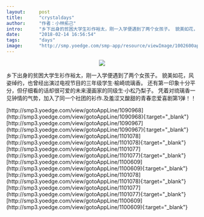 ```yaml
---
layout:     post
title:      "crystaldays"
author:     "作者：小林拓己"
intro:      "乡下出身的贫困大学生衫作裕太，刚一入学便遇到了两个女孩子。 貌美如花，风姿绰约，也曾经出演过电视节目的三年级学生·榆崎琉璃香。 还有第一印象十分平分，但仔细看的话却很可爱的未来漫画家的同级生·小松乃梨子。 凭着对琉璃香一见钟情的气势，加入了同一个社团的衫作.及羞涩又酸甜的青春恋爱喜剧第1弹！！"
date:       "2018-02-14 16:56:54"
tags:       "days"
image:      "http://smp.yoedge.com/smp-app/resource/viewImage/1002600appline.png"
---
```

<div style="text-align: center">
<p><img src="http://smp.yoedge.com/smp-app/resource/viewImage/1002600appline.png"/></p>
</div>
<p class="post-meta">
<span>乡下出身的贫困大学生衫作裕太，刚一入学便遇到了两个女孩子。 貌美如花，风姿绰约，也曾经出演过电视节目的三年级学生·榆崎琉璃香。 还有第一印象十分平分，但仔细看的话却很可爱的未来漫画家的同级生·小松乃梨子。 凭着对琉璃香一见钟情的气势，加入了同一个社团的衫作.及羞涩又酸甜的青春恋爱喜剧第1弹！！</span>
</p>
[http://smp3.yoedge.com/view/gotoAppLine/1090968](http://smp3.yoedge.com/view/gotoAppLine/1090968){:target="_blank"}
[http://smp3.yoedge.com/view/gotoAppLine/1090967](http://smp3.yoedge.com/view/gotoAppLine/1090967){:target="_blank"}
[http://smp3.yoedge.com/view/gotoAppLine/1101078](http://smp3.yoedge.com/view/gotoAppLine/1101078){:target="_blank"}
[http://smp3.yoedge.com/view/gotoAppLine/1101077](http://smp3.yoedge.com/view/gotoAppLine/1101077){:target="_blank"}
[http://smp3.yoedge.com/view/gotoAppLine/1100609](http://smp3.yoedge.com/view/gotoAppLine/1100609){:target="_blank"}
[http://smp3.yoedge.com/view/gotoAppLine/1101078](http://smp3.yoedge.com/view/gotoAppLine/1101078){:target="_blank"}
[http://smp3.yoedge.com/view/gotoAppLine/1101077](http://smp3.yoedge.com/view/gotoAppLine/1101077){:target="_blank"}
[http://smp3.yoedge.com/view/gotoAppLine/1100609](http://smp3.yoedge.com/view/gotoAppLine/1100609){:target="_blank"}


